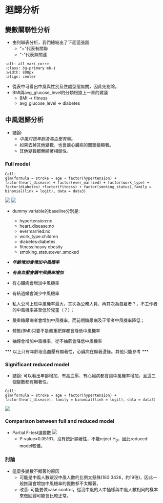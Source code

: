 迴歸分析
=======================

## 變數關聯性分析
- 由列聯表分析，我們總結出了下面這張圖
   - "+"代表有關聯
   - "-"代表無關連 
```{image} ./images/all_vari_corre.jpg
:alt: all_vari_corre
:class: bg-primary mb-1
:width: 800px
:align: center
```
- 從表中可看出中風與性別及住處型態無關，因此先剔除。
- BMI與avg_glucose_level的分類根據上一章的建議
   - BMI $\rightarrow$ fitness
   - avg_glucose_level $\rightarrow$ diabetes

## 中風迴歸分析
- 結論:
   - *中風只跟年齡及高血壓有關。*
   - 如果去掉其他變數，也會讓心臟病的關聯變顯著。
   - 其他變數都無顯著相關性。
### Full model
```
Call:
glm(formula = stroke ~ age + factor(hypertension) + factor(heart_disease) + factor(ever_married) + factor(work_type) + factor(diabetes) +factor(fitness) + factor(smoking_status),family = binomial(link = logit), data = data3)
```
![](https://i.imgur.com/Tcvbt0T.png)
![](https://i.imgur.com/3YQpOVJ.png)

- dummy variable的baseline分別是:
    - hypertension:no
    - heart_disease:no
    - evermarried:no
    - work_type:children
    - diabetes:diabetes
    - fitness:heavy obesity
    - smoking_status:ever_smoked

- ***年齡增加會增加中風機率***
- ***有高血壓會讓中風機率增加***
- 有心臟病會增加中風機率
- 有結過婚會減少中風機率
- 私人公司上班中風機率最大，其次為公務人員，再其次為自雇者？，不工作者的中風機率甚至低於兒童（？）；
- 嚴重糖尿病者會增加中風機率，而前期糖尿病及正常者中風機率降低；
- 體態(BMI)只要不是嚴重肥胖都會降低中風機率
- 抽煙會增加中風機率，從不抽菸會降低中風機率

*** 以上只有年齡跟高血壓有顯著性，心臟病在顯著邊緣。其他只能參考 ***

### Significant reduced model
- 結論: 可以看出年齡增加、有高血壓、有心臟病都會讓中風機率增加，且這三個變數都有顯著性。
```
Call:
glm(formula = stroke ~ age + factor(hypertension) + factor(heart_disease), family = binomial(link = logit), data = data3)
```
![](https://i.imgur.com/32RnHtV.png)


### Comparison between full and reduced model
- Partial F-test選變數
![](https://i.imgur.com/p7efJJg.png)
    - P-value=0.05161，沒有統計顯著性，不能reject H${_0}$，因此reduced model較佳。

### 討論
- 這麼多變數不顯著的原因
   - 可能是中風人數跟沒中風人數的比例太懸殊(180:3426，約19倍)，因此一般推論會增加中風機率的變數都不太顯著。
   - 改善: 可能要做case control，從沒中風的人中抽樣與中風人數相同的樣本來做回歸可能會比較正常。
